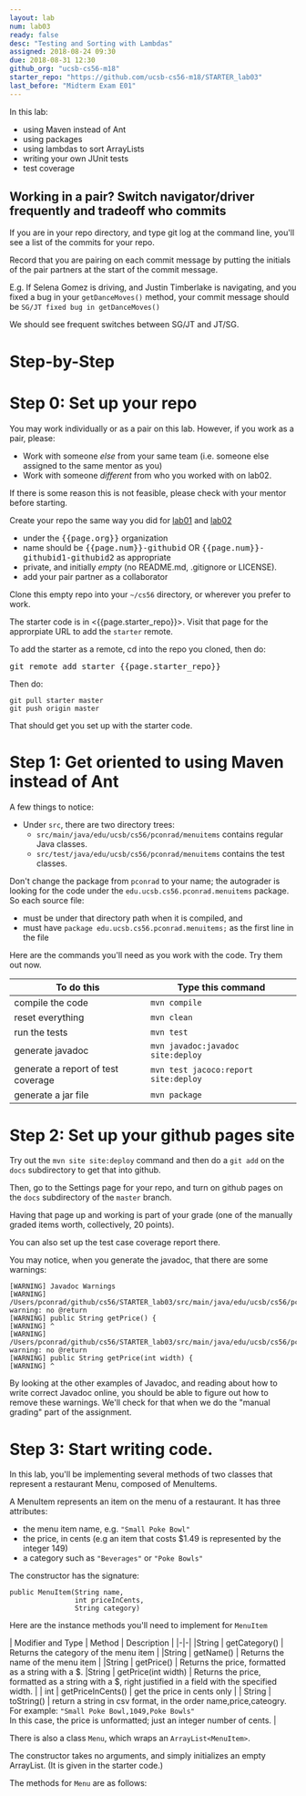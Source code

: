 ```yaml
---
layout: lab
num: lab03
ready: false
desc: "Testing and Sorting with Lambdas"
assigned: 2018-08-24 09:30
due: 2018-08-31 12:30
github_org: "ucsb-cs56-m18"
starter_repo: "https://github.com/ucsb-cs56-m18/STARTER_lab03"
last_before: "Midterm Exam E01"
---
```


In this lab:

-   using Maven instead of Ant
-   using packages
-   using lambdas to sort ArrayLists
-   writing your own JUnit tests
-   test coverage


## Working in a pair? Switch navigator/driver frequently and tradeoff who commits

If you are in your repo directory, and type git log at the command
line, you'll see a list of the commits for your repo.

Record that you are pairing on each commit message by putting the
initials of the pair partners at the start of the commit message.

E.g. If Selena Gomez is driving, and Justin Timberlake is
navigating, and you fixed a bug in your `getDanceMoves()` method, your
commit message should be `SG/JT fixed bug in getDanceMoves()`

We should see frequent switches between SG/JT and JT/SG.


Step-by-Step
============

# Step 0: Set up your repo

You may work individually or as a pair on this lab.  However, if you work as a pair, please:
* Work with someone *else* from your same team (i.e. someone else assigned to the same mentor as you)
* Work with someone *different* from who you worked with on lab02.

If there is some reason this is not feasible, please check with your mentor before starting.


Create your repo the same way you did for [lab01](/lab/lab01/) and [lab02](/lab/lab02/)
   * under the <tt>{{page.org}}</tt> organization
   * name should be <tt>{{page.num}}-githubid</tt> OR <tt>{{page.num}}-githubid1-githubid2</tt> as appropriate
   * private, and initially *empty* (no README.md, .gitignore or LICENSE).
   * add your pair partner as a collaborator

Clone this empty repo into your `~/cs56` directory, or wherever you prefer to work.

The starter code is in <{{page.starter_repo}}>.  Visit that page for the approrpiate URL to add the `starter` remote.

To add the starter as a remote, cd into the repo you cloned, then do:

<div>
<tt>git remote add starter {{page.starter_repo}} </tt>
</div>

Then do: 
```
git pull starter master
git push origin master
```

That should get you set up with the starter code.

# Step 1: Get oriented to using Maven instead of Ant

A few things to notice:

* Under `src`, there are two directory trees:
   * `src/main/java/edu/ucsb/cs56/pconrad/menuitems` contains regular Java classes.
   * `src/test/java/edu/ucsb/cs56/pconrad/menuitems` contains the test classes.
   
Don't change the package from `pconrad` to your name; the autograder is looking for the code under the `edu.ucsb.cs56.pconrad.menuitems` package.
So each source file:

* must be under that directory path when it is compiled, and 
* must have `package edu.ucsb.cs56.pconrad.menuitems;` as the first line in the file

Here are the commands you'll need as you work with the code. Try them out now.

| To do this | Type this command |
|-|-|
| compile the code | `mvn compile` |
| reset everything | `mvn clean` |
| run the tests | `mvn test` |
| generate javadoc | `mvn javadoc:javadoc site:deploy` |
| generate a report of test coverage | `mvn test jacoco:report site:deploy` |
| generate a jar file | `mvn package` |

# Step 2: Set up your github pages site

Try out the `mvn site site:deploy` command and then do a `git add` on the `docs` subdirectory
to get that into github.

Then, go to the Settings page for your repo, and turn on github pages on the `docs` subdirectory of the `master` branch.

Having that page up and working is part of your grade (one of the manually graded items worth, collectively, 20 points).

You can also set up the test case coverage report there.

You may notice, when you generate the javadoc, that there are some warnings:

```
[WARNING] Javadoc Warnings
[WARNING] /Users/pconrad/github/cs56/STARTER_lab03/src/main/java/edu/ucsb/cs56/pconrad/menuitem/MenuItem.java:26: warning: no @return
[WARNING] public String getPrice() {
[WARNING] ^
[WARNING] /Users/pconrad/github/cs56/STARTER_lab03/src/main/java/edu/ucsb/cs56/pconrad/menuitem/MenuItem.java:41: warning: no @return
[WARNING] public String getPrice(int width) {
[WARNING] ^
```

By looking at the other examples of Javadoc, and reading about how to write correct Javadoc online, you should be able to figure out how to remove these warnings.  We'll check for that when we do the "manual grading" part of the assignment.

# Step 3: Start writing code.

In this lab, you'll be implementing several methods of two classes that represent a restaurant Menu, composed of MenuItems.

A MenuItem represents an item on the menu of a restaurant.  It has three attributes:
* the menu item name, e.g. `"Small Poke Bowl"`
* the price, in cents (e.g an item that costs $1.49 is represented by the integer 149)
* a category such as `"Beverages"` or `"Poke Bowls"`

The constructor has the signature:
```
public MenuItem(String name,
                int priceInCents,
                String category)
```

Here are the instance methods you'll need to implement for `MenuItem`

| Modifier and Type	| Method | Description |
|-|-|
|String	| getCategory() | Returns the category of the menu item |
|String	| getName() | Returns the name of the menu item |
|String	| getPrice() | Returns the price, formatted as a string with a $.
|String	| getPrice(int width) | Returns the price, formatted as a string with a $, right justified in a field with the specified width. |
| int	| getPriceInCents() | get the price in cents only |
| String	| toString() | return a string in csv format, in the order name,price,cateogry. <br> For example: `"Small Poke Bowl,1049,Poke Bowls"`<br>In this case, the price is unformatted; just an integer number of cents. |

There is also a class `Menu`, which wraps an `ArrayList<MenuItem>`.

The constructor takes no arguments, and simply initializes an empty ArrayList. (It is given in the starter code.)

The methods for `Menu` are as follows:


